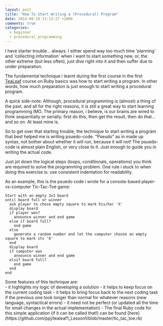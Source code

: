 ```yaml
---
layout: post
title: "How To Start Writing a (Procedural) Program"
date: 2014-08-18 13:13:27 +1000
comments: true
categories: 
  - beginner
  - procedural programming
---
```

I have starter trouble... always. I either spend way too much time 'planning' and 'collecting information' when i want to start something new, or, the other extreme (but less often), just dive right into it and then suffer due to under preparation.

The fundamental technique i learnt during the first course in the first [TeaLeaf](http://www.gotealeaf.com/) course on Ruby basics was how to start writing a program. In other words, how much preparation is just enough to start writing a procedural program.

A quick side-note: Although, procedural programming is (almost) a thing of the past, and all for the right reasons, it is still a great way to start learning programming IMO. The primary reason, i believe, is our brains are wired to think sequentially or serially: first do this, then get the result, then do that... and so on. At least mine is.

So to get over that starting trouble, the technique to start writing a program that best helped me is writing psuedo-code. "Pseudo" as in made up syntax, not bother about whether it will run, because it will not! The psuedo-code is almost plain English, or very close to it. Just enough to guide you in writing the actual code.

Just jot down the logical steps (loops, conditionals, operations) you think are required to solve the programming problem. One rule i stuck to when doing this exercise is: use consistent indentation for readability.

As an example, this is the psuedo code i wrote for a console-based player-vs-computer Tic-Tac-Toe game:

```
Start with an empty 3x3 board
until board full or winner
  ask player to chose empty square to mark his/her 'X'
  display board
  if player won?
    announce winner and end game
  else if board full?
    end game
  else
    generate a random number and let the computer choose an empty square to mark its 'O'
  end
  display board
  if computer won
    announce winner and end game
  elsif board full?
    end game
  end
end
```

<div>Some features of this technique are:</div>
- it highlights my logic of developing a solution
- it helps to keep focus on the current coding task
- it helps to bring focus back to the next coding task if the previous one took longer than normal for whatever reasons (new language, syntactical errors)
- it need not be perfect (or updated all the time for small changes in the actual implementation)
- The final Ruby code for this simple application (if it can be called that!) can be found [here](https://github.com/ppj/tealeaf1_Lesson1/blob/master/tic_tac_toe.rb) 
